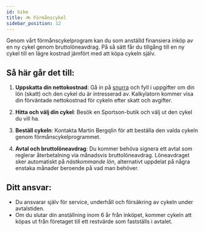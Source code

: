 ```yaml
---
id: bike
title: 🚲 Förmånscykel 
sidebar_position: 12
---
```


Genom vårt förmånscykelprogram kan du som anställd finansiera inköp av en ny cykel genom bruttolöneavdrag. På så sätt får du tillgång till en ny cykel till en lägre kostnad jämfört med att köpa cykeln själv.

## Så här går det till:

1. **Uppskatta din nettokostnad**: 
   Gå in på [snurra](https://ourbike.streamlit.app/) och fyll i uppgifter om din lön (skatt) och den cykel du är intresserad av. Kalkylatorn kommer visa din förväntade nettokostnad för cykeln efter skatt och avgifter.

2. **Hitta och välj din cykel**: 
   Besök en Sportson-butik och välj ut den cykel du vill ha.

3. **Beställ cykeln**: 
   Kontakta Martin Bergqlin för att beställa den valda cykeln genom förmånscykelprogrammet.

4. **Avtal och bruttolöneavdrag**: 
   Du kommer behöva signera ett avtal som reglerar återbetalning via månadsvis bruttolöneavdrag. Löneavdraget sker automatiskt på *nästkommande lön*, alternativt uppdelat på några enstaka månader beroende på vad man behöver.

## Ditt ansvar:

- Du ansvarar själv för service, underhåll och försäkring av cykeln under avtalstiden.
- Om du slutar din anställning inom 6 år från inköpet, kommer cykeln att köpas ut från företaget till ett restvärde som fastställs i avtalet.

